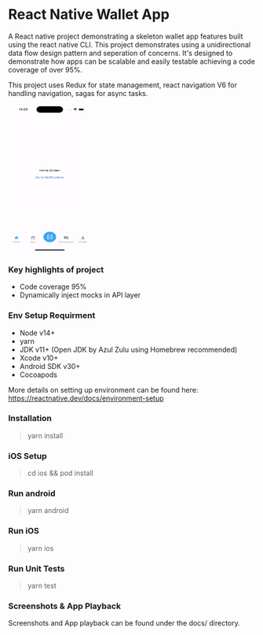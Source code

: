 # React Native Wallet App

A React native project demonstrating a skeleton wallet app features built using the react native CLI. This project demonstrates using a unidirectional data flow design pattern and seperation of concerns. It's designed to demonstrate how apps can be scalable and easily testable achieving a code coverage of over 95%.

This project uses Redux for state management, react navigation V6 for handling navigation, sagas for async tasks.

<img src="https://github.com/shettychirag7/react-native-wallet-app/blob/main/docs/wallet-app-demo.gif" width="168.75" height="300" alt="demo-gif" />

### Key highlights of project

- Code coverage 95%
- Dynamically inject mocks in API layer

### Env Setup Requirment

- Node v14+
- yarn
- JDK v11+ (Open JDK by Azul Zulu using Homebrew recommended)
- Xcode v10+
- Android SDK v30+
- Cocoapods

More details on setting up environment can be found here: https://reactnative.dev/docs/environment-setup

### Installation

> yarn install

### iOS Setup

> cd ios && pod install

### Run android

> yarn android

### Run iOS

> yarn ios

### Run Unit Tests

> yarn test

### Screenshots & App Playback

Screenshots and App playback can be found under the docs/ directory.
